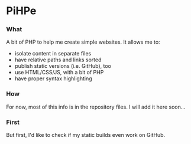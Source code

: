 # PiHPe

### What
A bit of PHP to help me create simple websites. It allows me to:

- isolate content in separate files
- have relative paths and links sorted
- publish static versions (i.e. GitHub), too
- use HTML/CSS/JS, with a bit of PHP
- have proper syntax highlighting

### How
For now, most of this info is in the repository files. I will add it here soon...

### First
But first, I'd like to check if my static builds even work on GitHub.